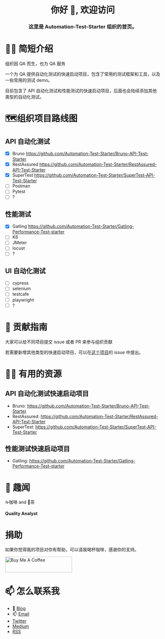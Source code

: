 
<!-- markdownlint-disable MD033 -->
<h1 align="center">你好 👋, 欢迎访问</h1>
<h3 align="center">这里是 Automation-Test-Starter 组织的首页。</h3>
<!-- markdownlint-disable MD033 -->

# 🙋‍♀️ 简短介绍

组织因 QA 而生，也为 QA 服务

一个为 QA 提供自动化测试的快速启动项目，包含了常用的测试框架和工具，以及一些常用的测试 demo。

目前包含了 API 自动化测试和性能测试的快速启动项目，后面也会陆续添加其他类型的自动化测试。

# 🗺️组织项目路线图

## API 自动化测试

- [x] Bruno <https://github.com/Automation-Test-Starter/Bruno-API-Test-Starter>
- [x] RestAssured <https://github.com/Automation-Test-Starter/RestAssured-API-Test-Starter>
- [x] SuperTest <https://github.com/Automation-Test-Starter/SuperTest-API-Test-Starter>
- [ ] Postman
- [ ] Pytest
- [ ] ?

## 性能测试

- [x] Gatling <https://github.com/Automation-Test-Starter/Gatling-Performance-Test-starter>
- [ ] K6
- [ ] JMeter
- [ ] locust
- [ ] ?

## UI 自动化测试

- [ ] cypress
- [ ] selenium
- [ ] testcafe
- [ ] playwright
- [ ] ?

# 🌈 贡献指南

大家可以给不同项目提交 issue 或者 PR 来参与组织贡献

若需要新增其他类型的快速启动项目，可以在[这个项目](https://github.com/Automation-Test-Starter/.github)的 issue 中提出。

# 👩‍💻 有用的资源

## API 自动化测试快速启动项目

- Bruno: <https://github.com/Automation-Test-Starter/Bruno-API-Test-Starter>
- RestAssured: <https://github.com/Automation-Test-Starter/RestAssured-API-Test-Starter>
- SuperTest: <https://github.com/Automation-Test-Starter/SuperTest-API-Test-Starter>

## 性能测试快速启动项目

- Gatling: <https://github.com/Automation-Test-Starter/Gatling-Performance-Test-starter>

# 🍿 趣闻

☕️咖啡 and 🍵茶

**Quality Analyst**

# 捐助

如果你觉得我的项目对你有帮助，可以请我喝杯咖啡，感谢你的支持。

<!-- markdownlint-disable MD033 -->
<a href="https://www.buymeacoffee.com/naodeng" target="_blank" rel="noopener noreferrer"><img src="https://cdn.buymeacoffee.com/buttons/lato-orange.png" alt="Buy Me A Coffee" style="height: 51px !important;width: 217px !important;"></a>
<!-- markdownlint-enable MD033 -->

# 📫 怎么联系我

- 📝 [Blog](https://naodeng.tech)
- 📫 [Email](mailto:<dengnao@gmail.com>)
- [Twitter](https://twitter.com/naodeng0_0)
- [Medium](https://naodeng.medium.com)
- [RSS](https://naodeng.tech/index.xml)